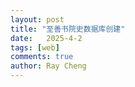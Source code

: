 ```yaml
---
layout: post
title: "至善书院史数据库创建"
date:   2025-4-2
tags: [web]
comments: true
author: Ray Cheng
---
```

